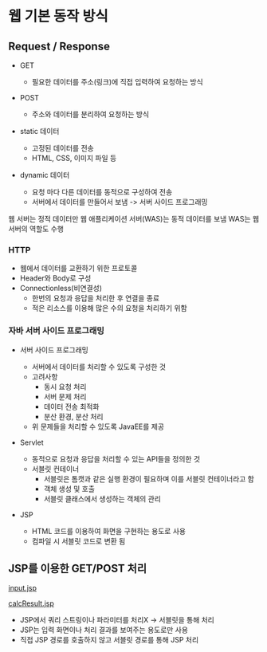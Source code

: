# 웹 기본 동작 방식

## Request / Response

- GET
  - 필요한 데이터를 주소(링크)에 직접 입력하여 요청하는 방식
- POST
  - 주소와 데이터를 분리하여 요청하는 방식


- static 데이터
  - 고정된 데이터를 전송
  - HTML, CSS, 이미지 파일 등
- dynamic 데이터
  - 요청 마다 다른 데이터를 동적으로 구성하여 전송
  - 서버에서 데이터를 만들어서 보냄 -> 서버 사이드 프로그래밍

웹 서버는 정적 데이터만 웹 애플리케이션 서버(WAS)는 동적 데이터를 보냄
WAS는 웹 서버의 역할도 수행

### HTTP
- 웹에서 데이터를 교환하기 위한 프로토콜
- Header와 Body로 구성
- Connectionless(비연결성)
  - 한번의 요청과 응답을 처리한 후 연결을 종료
  - 적은 리소스를 이용해 많은 수의 요청을 처리하기 위함

### 자바 서버 사이드 프로그래밍
- 서버 사이드 프로그래밍
  - 서버에서 데이터를 처리할 수 있도록 구성한 것
  - 고려사항
    - 동시 요청 처리
    - 서버 문제 처리
    - 데이터 전송 최적화
    - 분산 환경, 분산 처리
  - 위 문제들을 처리할 수 있도록 JavaEE를 제공

- Servlet 
  - 동적으로 요청과 응답을 처리할 수 있는 API들을 정의한 것
  - 서블릿 컨테이너
    - 서블릿은 톰캣과 같은 실행 환경이 필요하며 이를 서블릿 컨테이너라고 함
    - 객체 생성 및 호출
    - 서블릿 클래스에서 생성하는 객체의 관리

- JSP
  - HTML 코드를 이용하여 화면을 구현하는 용도로 사용
  - 컴파일 시 서블릿 코드로 변환 됨

## JSP를 이용한 GET/POST 처리
[input.jsp](../src/main/webapp/calc/input.jsp)

[calcResult.jsp](../src/main/webapp/calc/calcResult.jsp)

- JSP에서 쿼리 스트링이나 파라미터를 처리X -> 서블릿을 통해 처리
- JSP는 입력 화면이나 처리 결과를 보여주는 용도로만 사용
- 직접 JSP 경로를 호출하지 않고 서블릿 경로를 통해 JSP 처리
